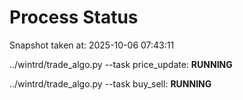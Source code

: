 # Process Status

Snapshot taken at: 2025-10-06 07:43:11

../wintrd/trade_algo.py --task price_update: **RUNNING**

../wintrd/trade_algo.py --task buy_sell: **RUNNING**

